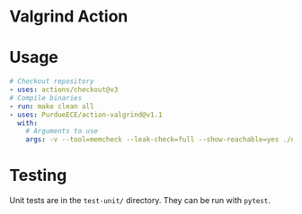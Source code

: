 # Valgrind Action

# Usage
```yaml
# Checkout repository
- uses: actions/checkout@v3
# Compile binaries
- run: make clean all
- uses: PurdueECE/action-valgrind@v1.1
  with:
    # Arguments to use
    args: -v --tool=memcheck --leak-check=full --show-reachable=yes ./out
```

# Testing
Unit tests are in the `test-unit/` directory. They can be run with `pytest`.